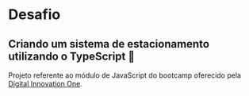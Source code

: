 # Desafio

## Criando um sistema de estacionamento utilizando o TypeScript 🚗

Projeto referente ao módulo de JavaScript do bootcamp oferecido pela [Digital Innovation One](https://digitalinnovation.one/).



